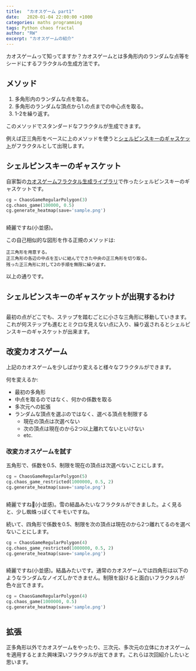 ```yaml
---
title:  "カオスゲーム part1"
date:   2020-01-04 22:00:00 +1000
categories: maths programming
tags: Python chaos fractal
author: "RW"
excerpt: "カオスゲームの紹介"
---
```


カオスゲームって知ってますか？カオスゲームとは多角形内のランダムな点等をシードにするフラクタルの生成方法です。

## メソッド

1. 多角形内のランダムな点を取る。
2. 多角形のランダムな頂点から1.の点までの中心点を取る。
3. 1-2を繰り返す。

このメソッドでスタンダードなフラクタルが生成できます。

例えば正三角形をベースに上のメソッドを使うと[シェルピンスキーのギャスケット](https://ja.wikipedia.org/wiki/シェルピンスキーのギャスケット)がフラクタルとして出現します。

## シェルピンスキーのギャスケット

自家製の[カオスゲームフラクタル生成ライブラリ](https://github.com/RW21/fractal-art)で作ったシェルピンスキーのギャスケットです。

```python
cg = ChaosGameRegularPolygon(3)
cg.chaos_game(100000, 0.5)
cg.generate_heatmap(save='sample.png')
```

<img src="/assets/images/2020/chaos_game_1.png" alt="">

綺麗ですね(小並感)。

この自己相似的な図形を作る正規のメソッドは:

```
正三角形を用意する。
正三角形の各辺の中点を互いに結んでできた中央の正三角形を切り取る。
残った正三角形に対して2の手順を無限に繰り返す。
``` 

以上の通りです。

## シェルピンスキーのギャスケットが出現するわけ

<img src="/assets/images/2020/chaos_game_5.jpg" alt="">

最初の点がどこでも、ステップを踏むごとに小さな三角形に移動していきます。これが何ステップも進むとミクロな見えない点に入り、繰り返されるとシェルピンスキーのギャスケットが出来ます。

## 改変カオスゲーム

上記のカオスゲームを少しばかり変えると様々なフラクタルができます。

何を変えるか:
- 最初の多角形
- 中点を取るのではなく、何かの係数を取る
- 多次元への拡張
- ランダムな頂点を選ぶのではなく、選べる頂点を制限する
  - 現在の頂点は次選べない
  - 次の頂点は現在のから2つ以上離れてないといけない
  - etc.

### 改変カオスゲームを試す

五角形で、係数を0.5、制限を現在の頂点は次選べないことにします。

```python
cg = ChaosGameRegularPolygon(5)
cg.chaos_game_restricted(1000000, 0.5, 2)
cg.generate_heatmap(save='sample.png')
```

<img src="/assets/images/2020/chaos_game_2.png" alt="">

綺麗ですね(小並感)。雪の結晶みたいなフラクタルができました。よく見ると、少し蜘蛛っぽくてキモいですね。

続いて、四角形で係数を0.5、制限を次の頂点は現在のから2つ離れてるのを選べないことにします。

```python
cg = ChaosGameRegularPolygon(4)
cg.chaos_game_restricted(1000000, 0.5, 2)
cg.generate_heatmap(save='sample.png')
```

<img src="/assets/images/2020/chaos_game_3.png" alt="">

綺麗ですね(小並感)。結晶みたいです。通常のカオスゲームでは四角形は以下のようなランダムなノイズしかできません。制限を設けると面白いフラクタルが色々出てきます。

```python
cg = ChaosGameRegularPolygon(4)
cg.chaos_game(1000000, 0.5)
cg.generate_heatmap(save='sample.png')
```

<img src="/assets/images/2020/chaos_game_4.png" alt="">

## 拡張

正多角形以外でカオスゲームをやったり、三次元、多次元の立体にカオスゲームを適用するとまた興味深いフラクタルが出てきます。これらは次回紹介したいと思います。